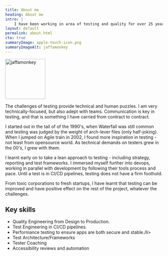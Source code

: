 ```yaml
---
title: About me
heading: About me
intro: |
    I have been working in area of testing and quality for over 25 years. Do I enjoy it? Well, my mind does like puzzles to work out!
layout: default
permalink: about.html
cta: true
summaryImage: apple-touch-icon.png
summaryImageAlt: jaffamonkey
---
```


<picture>
    <img src="/assets/img/icons/apple-touch-icon.png" alt="jaffamonkey" width="128" height="128" decoding="async" />
</picture>

The challenges of testing provide technical and human puzzles. I am very technically-focused, but also adept with teams.  Communication is key in testing, and that is something I have carried from contract to contract.

I started out in the tail of of the 1990's, when Waterfall was still common and testing was judged by the weight of arch-lever files (only half-joking).  When I jumped on Agile train in 2002, I found more inspiration in testing - not least from opensource world. As technical demands on testers grew in the 00's, I grew with them. 

I learnt early on to take a lean approach to testing - including strategy, reporting and test frameworks. I immersed myself further into devops, working in parallel with development by following their tools process and pace. Until a test is in CI/CD pipelines, testing does not have a firm foothold.

 From toxic corporations to fresh startups, I have learnt that testing can be improved and have positive effect on the rest of the project, whatever the challenges.

## Key skills
* Quality Engineering from Design to Production.
* Test Engineering in CI/CD pipelines.
* Performance testing to ensure apps are both secure and stable./li>
* Test Architecture/Frameworks
* Tester Coaching
* Accessibility reviews and automation
